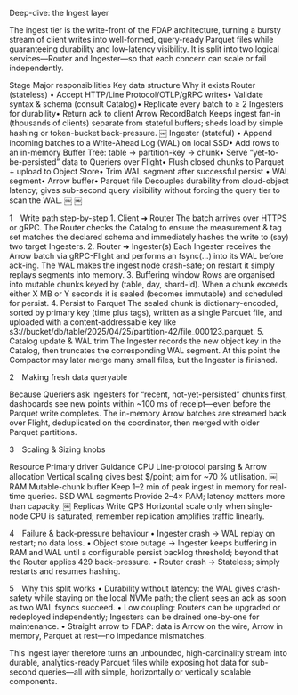 Deep-dive: the Ingest layer

The ingest tier is the write-front of the FDAP architecture, turning a bursty stream of client writes into well-formed, query-ready Parquet files while guaranteeing durability and low-latency visibility.  It is split into two logical services—Router and Ingester—so that each concern can scale or fail independently.

Stage	Major responsibilities	Key data structure	Why it exists
Router (stateless)	• Accept HTTP/Line Protocol/OTLP/gRPC writes• Validate syntax & schema (consult Catalog)• Replicate every batch to ≥ 2 Ingesters for durability• Return ack to client	Arrow RecordBatch	Keeps ingest fan-in (thousands of clients) separate from stateful buffers; sheds load by simple hashing or token-bucket back-pressure.  ￼
Ingester (stateful)	• Append incoming batches to a Write-Ahead Log (WAL) on local SSD• Add rows to an in-memory Buffer Tree: table → partition-key → chunk• Serve “yet-to-be-persisted” data to Queriers over Flight• Flush closed chunks to Parquet + upload to Object Store• Trim WAL segment after successful persist	• WAL segment• Arrow buffer• Parquet file	Decouples durability from cloud-object latency; gives sub-second query visibility without forcing the query tier to scan the WAL.  ￼ ￼

1 Write path step-by-step
	1.	Client ➜ Router
The batch arrives over HTTPS or gRPC. The Router checks the Catalog to ensure the measurement & tag set matches the declared schema and immediately hashes the write to (say) two target Ingesters.
	2.	Router ➜ Ingester(s)
Each Ingester receives the Arrow batch via gRPC-Flight and performs an fsync(…) into its WAL before ack-ing.  The WAL makes the ingest node crash-safe; on restart it simply replays segments into memory.
	3.	Buffering window
Rows are organised into mutable chunks keyed by (table, day, shard-id).  When a chunk exceeds either X MB or Y seconds it is sealed (becomes immutable) and scheduled for persist.
	4.	Persist to Parquet
The sealed chunk is dictionary-encoded, sorted by primary key (time plus tags), written as a single Parquet file, and uploaded with a content-addressable key like
s3://bucket/db/table/2025/04/25/partition-42/file_000123.parquet.
	5.	Catalog update & WAL trim
The Ingester records the new object key in the Catalog, then truncates the corresponding WAL segment.  At this point the Compactor may later merge many small files, but the Ingester is finished.

2 Making fresh data queryable

Because Queriers ask Ingesters for “recent, not-yet-persisted” chunks first, dashboards see new points within ~100 ms of receipt—even before the Parquet write completes.  The in-memory Arrow batches are streamed back over Flight, deduplicated on the coordinator, then merged with older Parquet partitions.

3 Scaling & Sizing knobs

Resource	Primary driver	Guidance
CPU	Line-protocol parsing & Arrow allocation	Vertical scaling gives best $/point; aim for ~70 % utilisation.  ￼
RAM	Mutable-chunk buffer	Keep 1–2 min of peak ingest in memory for real-time queries.
SSD	WAL segments	Provide 2–4× RAM; latency matters more than capacity.  ￼
Replicas	Write QPS	Horizontal scale only when single-node CPU is saturated; remember replication amplifies traffic linearly.

4 Failure & back-pressure behaviour
	•	Ingester crash → WAL replay on restart; no data loss.
	•	Object store outage → Ingester keeps buffering in RAM and WAL until a configurable persist backlog threshold; beyond that the Router applies 429 back-pressure.
	•	Router crash → Stateless; simply restarts and resumes hashing.

5 Why this split works
	•	Durability without latency: the WAL gives crash-safety while staying on the local NVMe path; the client sees an ack as soon as two WAL fsyncs succeed.
	•	Low coupling: Routers can be upgraded or redeployed independently; Ingesters can be drained one-by-one for maintenance.
	•	Straight arrow to FDAP: data is Arrow on the wire, Arrow in memory, Parquet at rest—no impedance mismatches.

This ingest layer therefore turns an unbounded, high-cardinality stream into durable, analytics-ready Parquet files while exposing hot data for sub-second queries—all with simple, horizontally or vertically scalable components.

